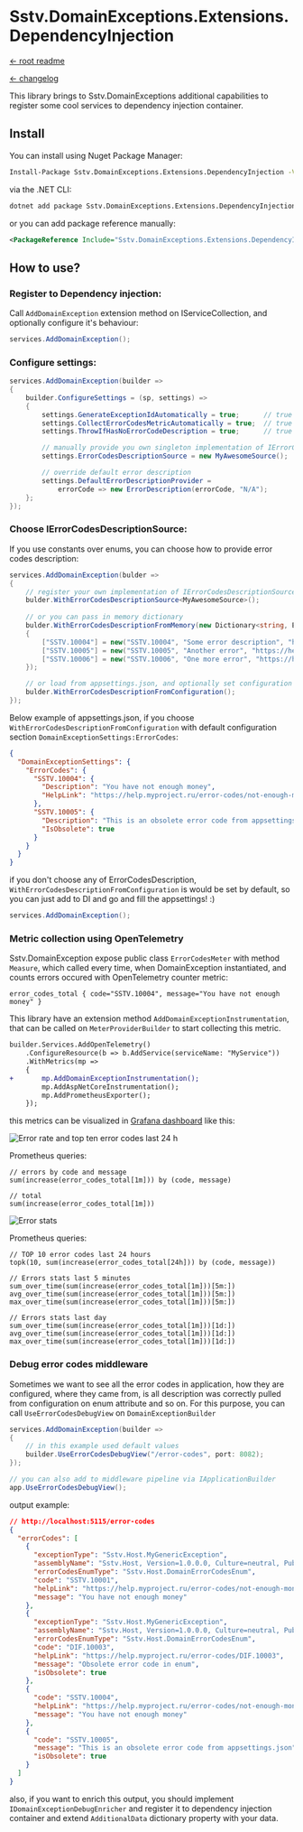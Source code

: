 Sstv.DomainExceptions.Extensions.DependencyInjection
=============

[<- root readme](./../README.md)

[<- changelog](./CHANGELOG.md)

This library brings to Sstv.DomainExceptions additional capabilities to register some cool services to dependency injection container.

## Install

You can install using Nuget Package Manager:

```bash
Install-Package Sstv.DomainExceptions.Extensions.DependencyInjection -Version 1.0.0
```

via the .NET CLI:

```bash
dotnet add package Sstv.DomainExceptions.Extensions.DependencyInjection --version 1.0.0
```

or you can add package reference manually:

```xml
<PackageReference Include="Sstv.DomainExceptions.Extensions.DependencyInjection" Version="1.0.0" />
```

## How to use?

### Register to Dependency injection:
Call `AddDomainException` extension method on IServiceCollection,
and optionally configure it's behaviour:

```csharp
services.AddDomainException();
```

### Configure settings:
```csharp
services.AddDomainException(builder =>
{
    builder.ConfigureSettings = (sp, settings) =>
    {
        settings.GenerateExceptionIdAutomatically = true;      // true by default
        settings.CollectErrorCodesMetricAutomatically = true;  // true by default
        settings.ThrowIfHasNoErrorCodeDescription = true;      // true by default

        // manually provide you own singleton implementation of IErrorCodesDescriptionSource
        settings.ErrorCodesDescriptionSource = new MyAwesomeSource();

        // override default error description
        settings.DefaultErrorDescriptionProvider = 
            errorCode => new ErrorDescription(errorCode, "N/A");
    };
});
```

### Choose IErrorCodesDescriptionSource:
If you use constants over enums, you can choose how to provide error codes description:

```csharp
services.AddDomainException(bulder =>
{
    // register your own implementation of IErrorCodesDescriptionSource as Singleton
    bulder.WithErrorCodesDescriptionSource<MyAwesomeSource>();
    
    // or you can pass in memory dictionary
    bulder.WithErrorCodesDescriptionFromMemory(new Dictionary<string, ErrorDescription>
    {
        ["SSTV.10004"] = new("SSTV.10004", "Some error description", "https://help.myproject.ru/error-codes/not-enough-money"),
        ["SSTV.10005"] = new("SSTV.10005", "Another error", "https://help.myproject.ru/error-codes/SSTV.10005"),
        ["SSTV.10006"] = new("SSTV.10006", "One more error", "https://help.myproject.ru/error-codes/SSTV.10006"),
    });

    // or load from appsettings.json, and optionally set configuration section name.
    bulder.WithErrorCodesDescriptionFromConfiguration();
});
```

Below example of appsettings.json, if you choose `WithErrorCodesDescriptionFromConfiguration` with default configuration section
`DomainExceptionSettings:ErrorCodes`:

```json
{
  "DomainExceptionSettings": {
    "ErrorCodes": {
      "SSTV.10004": {
        "Description": "You have not enough money",
        "HelpLink": "https://help.myproject.ru/error-codes/not-enough-money"
      },
      "SSTV.10005": {
        "Description": "This is an obsolete error code from appsettings.json",
        "IsObsolete": true
      }
    }
  }
}
```

if you don't choose any of ErrorCodesDescription, `WithErrorCodesDescriptionFromConfiguration` is would be set by default, so you can just add to DI and go and fill the appsettings! :)
```csharp
services.AddDomainException();
```

### Metric collection using OpenTelemetry

Sstv.DomainException expose public class `ErrorCodesMeter` with method `Measure`,
which called every time, when DomainException instantiated, and counts errors occured with OpenTelemetry counter metric:

```
error_codes_total { code="SSTV.10004", message="You have not enough money" }
```

This library have an extension method `AddDomainExceptionInstrumentation`, that can be called on `MeterProviderBuilder` to start collecting this metric.
```diff
builder.Services.AddOpenTelemetry()
    .ConfigureResource(b => b.AddService(serviceName: "MyService"))
    .WithMetrics(mp =>
    {
+       mp.AddDomainExceptionInstrumentation();
        mp.AddAspNetCoreInstrumentation();
        mp.AddPrometheusExporter();
    });
```

this metrics can be visualized in [Grafana dashboard](./../dev/grafana/dashboards/GrafanaDashboard.json) like this:

![Error rate and top ten error codes last 24 h](./../docs/error-rate-and-top-ten.png)

Prometheus queries:
```pql
// errors by code and message
sum(increase(error_codes_total[1m])) by (code, message)

// total
sum(increase(error_codes_total[1m]))
```

![Error stats](./../docs/error-stats.png)

Prometheus queries:
```pql
// TOP 10 error codes last 24 hours
topk(10, sum(increase(error_codes_total[24h])) by (code, message))

// Errors stats last 5 minutes
sum_over_time(sum(increase(error_codes_total[1m]))[5m:])
avg_over_time(sum(increase(error_codes_total[1m]))[5m:])
max_over_time(sum(increase(error_codes_total[1m]))[5m:])

// Errors stats last day
sum_over_time(sum(increase(error_codes_total[1m]))[1d:])
avg_over_time(sum(increase(error_codes_total[1m]))[1d:])
max_over_time(sum(increase(error_codes_total[1m]))[1d:])
```

### Debug error codes middleware

Sometimes we want to see all the error codes in application, how they are configured, where they came from, is all description was correctly pulled from configuration on enum attribute and so on.
For this purpose, you can call `UseErrorCodesDebugView` on `DomainExceptionBuilder`

```csharp
services.AddDomainException(builder =>
{
    // in this example used default values
    builder.UseErrorCodesDebugView("/error-codes", port: 8082);
});
```

```csharp
// you can also add to middleware pipeline via IApplicationBuilder
app.UseErrorCodesDebugView();
```

output example:

```json
// http://localhost:5115/error-codes
{
  "errorCodes": [
    {
      "exceptionType": "Sstv.Host.MyGenericException",
      "assemblyName": "Sstv.Host, Version=1.0.0.0, Culture=neutral, PublicKeyToken=null",
      "errorCodesEnumType": "Sstv.Host.DomainErrorCodesEnum",
      "code": "SSTV.10001",
      "helpLink": "https://help.myproject.ru/error-codes/not-enough-money",
      "message": "You have not enough money"
    },
    {
      "exceptionType": "Sstv.Host.MyGenericException",
      "assemblyName": "Sstv.Host, Version=1.0.0.0, Culture=neutral, PublicKeyToken=null",
      "errorCodesEnumType": "Sstv.Host.DomainErrorCodesEnum",
      "code": "DIF.10003",
      "helpLink": "https://help.myproject.ru/error-codes/DIF.10003",
      "message": "Obsolete error code in enum",
      "isObsolete": true
    },
    {
      "code": "SSTV.10004",
      "helpLink": "https://help.myproject.ru/error-codes/not-enough-money",
      "message": "You have not enough money"
    },
    {
      "code": "SSTV.10005",
      "message": "This is an obsolete error code from appsettings.json",
      "isObsolete": true
    }
  ]
}
```

also, if you want to enrich this output, you should implement `IDomainExceptionDebugEnricher` and register it to dependency injection container
and extend `AdditionalData` dictionary property with your data.